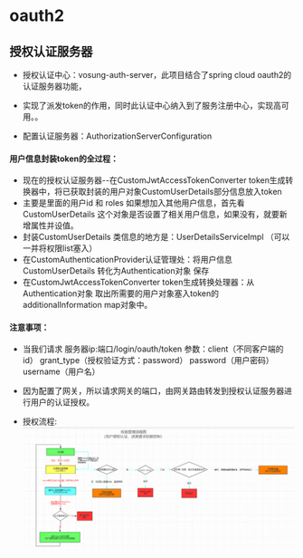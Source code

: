 # oauth2
## 授权认证服务器

* 授权认证中心：vosung-auth-server，此项目结合了spring cloud oauth2的认证服务器功能，
* 实现了派发token的作用，同时此认证中心纳入到了服务注册中心，实现高可用。。

* 配置认证服务器：AuthorizationServerConfiguration

#### 用户信息封装token的全过程：

* 现在的授权认证服务器--在CustomJwtAccessTokenConverter token生成转换器中，将已获取封装的用户对象CustomUserDetails部分信息放入token
* 主要是里面的用户id 和 roles  如果想加入其他用户信息，首先看CustomUserDetails 这个对象是否设置了相关用户信息，如果没有，就要新增属性并设值。
* 封装CustomUserDetails 类信息的地方是：UserDetailsServiceImpl  （可以一并将权限list塞入）
* 在CustomAuthenticationProvider认证管理处：将用户信息CustomUserDetails 转化为Authentication对象 保存
* 在CustomJwtAccessTokenConverter token生成转换处理器：从Authentication对象 取出所需要的用户对象塞入token的additionalInformation map对象中。

#### 注意事项：
* 当我们请求  服务器ip:端口/login/oauth/token 参数：client（不同客户端的id） grant_type（授权验证方式：password） password（用户密码） username（用户名）
* 因为配置了网关，所以请求网关的端口，由网关路由转发到授权认证服务器进行用户的认证授权。





* 授权流程:
![image](https://github.com/17661977890/vosung-oauth2/blob/master/src/main/resources/%E6%8E%88%E6%9D%83%E6%B5%81%E7%A8%8B.png)
